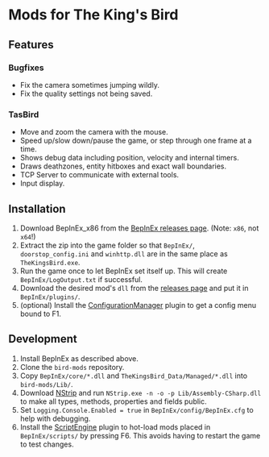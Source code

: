# Mods for The King's Bird

## Features

### Bugfixes

- Fix the camera sometimes jumping wildly.
- Fix the quality settings not being saved.

### TasBird

- Move and zoom the camera with the mouse.
- Speed up/slow down/pause the game, or step through one frame at a time.
- Shows debug data including position, velocity and internal timers.
- Draws deathzones, entity hitboxes and exact wall boundaries.
- TCP Server to communicate with external tools.
- Input display.

## Installation

1. Download BepInEx\_x86 from the [BepInEx releases page](https://github.com/BepInEx/BepInEx/releases). (Note: `x86`, not `x64`!)
2. Extract the zip into the game folder so that `BepInEx/`, `doorstop_config.ini` and `winhttp.dll` are in the same place as `TheKingsBird.exe`.
3. Run the game once to let BepInEx set itself up. This will create `BepInEx/LogOutput.txt` if successful.
4. Download the desired mod's `dll` from the [releases page](https://github.com/AlexMorson/bird-mods/releases) and put it in `BepInEx/plugins/`.
5. (optional) Install the [ConfigurationManager](https://github.com/BepInEx/BepInEx.ConfigurationManager/releases) plugin to get a config menu bound to F1.

## Development

1. Install BepInEx as described above.
2. Clone the `bird-mods` repository.
3. Copy `BepInEx/core/*.dll` and `TheKingsBird_Data/Managed/*.dll` into `bird-mods/Lib/`.
4. Download [NStrip](https://github.com/BepInEx/NStrip/releases) and run `NStrip.exe -n -o -p Lib/Assembly-CSharp.dll` to make all types, methods, properties and fields public.
5. Set `Logging.Console.Enabled = true` in `BepInEx/config/BepInEx.cfg` to help with debugging.
6. Install the [ScriptEngine](https://github.com/BepInEx/BepInEx.Debug/releases) plugin to hot-load mods placed in `BepInEx/scripts/` by pressing F6. This avoids having to restart the game to test changes.

